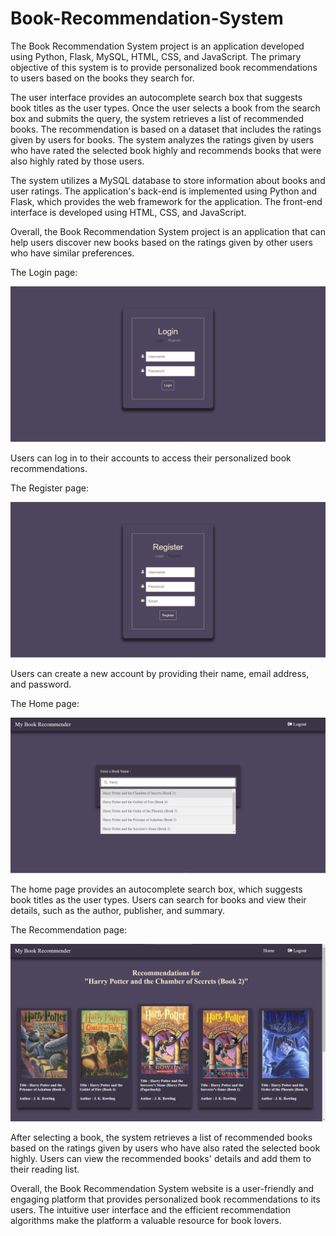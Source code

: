 # Book-Recommendation-System

The Book Recommendation System project is an application developed using Python, Flask, MySQL, HTML, CSS, and JavaScript. The primary objective of this system is to provide personalized book recommendations to users based on the books they search for.

The user interface provides an autocomplete search box that suggests book titles as the user types. Once the user selects a book from the search box and submits the query, the system retrieves a list of recommended books. The recommendation is based on a dataset that includes the ratings given by users for books. The system analyzes the ratings given by users who have rated the selected book highly and recommends books that were also highly rated by those users.

The system utilizes a MySQL database to store information about books and user ratings. The application's back-end is implemented using Python and Flask, which provides the web framework for the application. The front-end interface is developed using HTML, CSS, and JavaScript.

Overall, the Book Recommendation System project is an application that can help users discover new books based on the ratings given by other users who have similar preferences.


The Login page:

![alt text](https://github.com/SanfordJone/Book-Recommendation-System/blob/main/readme_assets/Login.png?raw=true)

Users can log in to their accounts to access their personalized book recommendations.

The Register page:

![alt text](https://github.com/SanfordJone/Book-Recommendation-System/blob/main/readme_assets/register.png?raw=true)

Users can create a new account by providing their name, email address, and password.

The Home page:

![alt text](https://github.com/SanfordJone/Book-Recommendation-System/blob/main/readme_assets/Home.png?raw=true)

The home page provides an autocomplete search box, which suggests book titles as the user types. Users can search for books and view their details, such as the author, publisher, and summary.

The Recommendation page:

![alt text](https://github.com/SanfordJone/Book-Recommendation-System/blob/main/readme_assets/recommend.png?raw=true)

After selecting a book, the system retrieves a list of recommended books based on the ratings given by users who have also rated the selected book highly. Users can view the recommended books' details and add them to their reading list.

Overall, the Book Recommendation System website is a user-friendly and engaging platform that provides personalized book recommendations to its users. The intuitive user interface and the efficient recommendation algorithms make the platform a valuable resource for book lovers.

